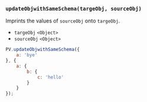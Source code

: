 ### ``updateObjwithSameSchema(targeObj, sourceObj)``
Imprints the values of ``sourceObj`` onto ``targeObj``.

- `targeObj` `<Object>`
- `sourceObj` `<Object>`

```js
PV.updateObjwithSameSchema({
	a: 'bye'
}, {
	a: {
		b: {
			c: 'hello'
		}
	}
});
```